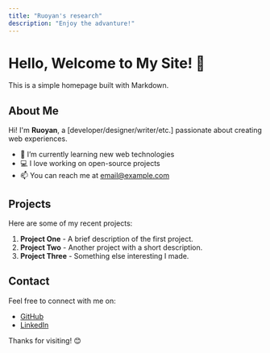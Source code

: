 ```yaml
---
title: "Ruoyan's research"
description: "Enjoy the advanture!"
---
```


# Hello, Welcome to My Site! 👋

This is a simple homepage built with Markdown.

## About Me

Hi! I'm **Ruoyan**, a [developer/designer/writer/etc.] passionate about creating web experiences.

- 🌱 I’m currently learning new web technologies
- 💻 I love working on open-source projects
- 📫 You can reach me at [email@example.com](mailto:email@example.com)

## Projects

Here are some of my recent projects:

1. **Project One** - A brief description of the first project.
2. **Project Two** - Another project with a short description.
3. **Project Three** - Something else interesting I made.

## Contact

Feel free to connect with me on:

- [GitHub](https://github.com/Ruoyan0103)
- [LinkedIn](https://www.linkedin.com/in/ruoyan-jin-4369472a9/)

Thanks for visiting! 😊
